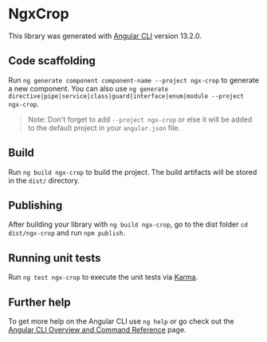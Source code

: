 # NgxCrop

This library was generated with [Angular CLI](https://github.com/angular/angular-cli) version 13.2.0.

## Code scaffolding

Run `ng generate component component-name --project ngx-crop` to generate a new component. You can also use `ng generate directive|pipe|service|class|guard|interface|enum|module --project ngx-crop`.
> Note: Don't forget to add `--project ngx-crop` or else it will be added to the default project in your `angular.json` file. 

## Build

Run `ng build ngx-crop` to build the project. The build artifacts will be stored in the `dist/` directory.

## Publishing

After building your library with `ng build ngx-crop`, go to the dist folder `cd dist/ngx-crop` and run `npm publish`.

## Running unit tests

Run `ng test ngx-crop` to execute the unit tests via [Karma](https://karma-runner.github.io).

## Further help

To get more help on the Angular CLI use `ng help` or go check out the [Angular CLI Overview and Command Reference](https://angular.io/cli) page.

